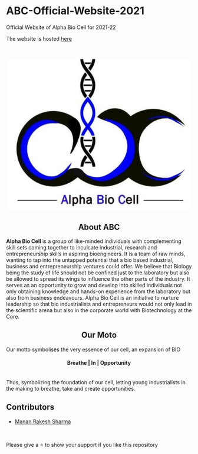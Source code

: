# ABC-Official-Website-2021
Official Website of Alpha Bio Cell for 2021-22
<br>

The website is hosted [here](http://www.abc-vit.in/)

<br>

<p align="center"><a href="http://www.abc-vit.in/" target="_blank"><img src="img\abc.jpg" title="Alpha Bio Cell" alt="Alpha Bio Cell"></a>

<h2 align="center"> About ABC </h2>

<b>Alpha Bio Cell</b> is a group of like-minded individuals with complementing skill sets coming 
together to inculcate industrial, research and entrepreneurship skills in aspiring 
bioengineers. It is a team of raw minds, wanting to tap into the untapped potential that a 
bio based industrial, business and entrepreneurship ventures could offer. We believe that 
Biology being the study of life should not be confined just to the laboratory but also be 
allowed to spread its wings to influence the other parts of the industry. It serves as an 
opportunity to grow and develop into skilled individuals not only obtaining knowledge and 
hands-on experience from the laboratory but also from business endeavours. Alpha Bio 
Cell is an initiative to nurture leadership so that bio industrialists and entrepreneurs would 
not only lead in the scientific arena but also in the corporate world with Biotechnology at 
the Core.

<h2 align="center"> Our Moto </h2>
Our motto symbolises the very essence of our cell, an expansion of BIO 
<br>
<h4 align="center">Breathe | In | Opportunity</h4>
<br>
Thus, symbolizing the foundation of our cell, letting young industrialists in the making to 
breathe, take and create opportunities.
<br>

## Contributors
- <a href="https://github.com/Mantron13">Manan Rakesh Sharma</a>


<br>

Please give a ⭐ to show your support if you like this repository 
